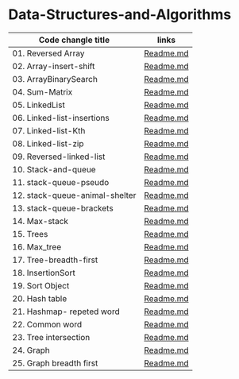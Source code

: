 # Data-Structures-and-Algorithms
|Code changle title          | links                             | 
| -----------                | ---                               | 
| 01. Reversed Array          |  [Readme.md](./cc1/cc1-readme.md) |
|02. Array-insert-shift       |  [Readme.md](./cc2/cc2-readme.md) |
| 03. ArrayBinarySearch       |  [Readme.md](./cc3/cc3-readme.md) |
| 04. Sum-Matrix              |  [Readme.md](./cc4/cc4_readme.md) |
| 05. LinkedList              |  [Readme.md](./linkedlist/cc5_readme.md) |
| 06. Linked-list-insertions  |  [Readme.md](./LLInsertion/linked-list-insertions.md) |
| 07. Linked-list-Kth  |  [Readme.md](./LLkth/linked_list_kth.md) |
| 08. Linked-list-zip  |  [Readme.md](./LLzip/linked_list_zip.md) |
| 09. Reversed-linked-list  |  [Readme.md](./reversedLL/reversedLL.md) |
| 10. Stack-and-queue  |  [Readme.md](./stack_and_queue/stack-and-queue.md) |
| 11. stack-queue-pseudo  |  [Readme.md](./s_q_pseudo/s_q_pseudo.md) |
| 12. stack-queue-animal-shelter |  [Readme.md](./animal_shelter/s_q_animal-shelter.md) |
| 13. stack-queue-brackets|  [Readme.md](./stack_queue_brackets/stack_queue_brackets.md) |
| 14. Max-stack|  [Readme.md](./Max-stack/max_stack.md) |
| 15. Trees |  [Readme.md](./trees/trees.md) |
| 16. Max_tree |  [Readme.md](./tree_max/tree_max.md) |
| 17. Tree-breadth-first|  [Readme.md](./TBF/breath_first.md) |
| 18. InsertionSort|  [Readme.md](./sorting/insertion/README.md) |
| 19. Sort Object|  [Readme.md](./sorting/sort_objects/sort_obj.md) |
| 20. Hash table|  [Readme.md](./hash_table/hashtable/README.md) |
| 21. Hashmap- repeted word|  [Readme.md](./hash_table/repetedword/README.md) |
| 22. Common word|  [Readme.md](./common_word/README.md) |
| 23. Tree intersection|  [Readme.md](./tree_intersection/README.md) |
| 24. Graph|  [Readme.md](./graph/README.md) |
| 25. Graph breadth first|  [Readme.md](./graph_breadth_first/README.md) |